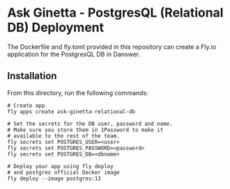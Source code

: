 # Ask Ginetta - PostgresQL (Relational DB) Deployment

The Dockerfile and fly.toml provided in this repository can create a Fly.io application for the PostgresQL DB in Danswer.

## Installation

From this directory, run the following commands:

```
# Create app
fly apps create ask-ginetta-relational-db

# Set the secrets for the DB user, password and name.
# Make sure you store them in 1Password to make it
# available to the rest of the team.
fly secrets set POSTGRES_USER=<user>
fly secrets set POSTGRES_PASSWORD=<password>
fly secrets set POSTGRES_DB=<dbname>

# Deploy your app using fly deploy
# and postgres official Docker image
fly deploy --image postgres:13
```
